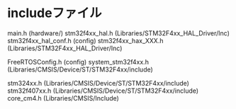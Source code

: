 # includeファイル

main.h (hardware/)
  stm32f4xx_hal.h (Libraries/STM32F4xx_HAL_Driver/Inc)
    stm32f4xx_hal_conf.h (config)
      stm32f4xx_hax_XXX.h (Libraries/STM32F4xx_HAL_Driver/Inc)

FreeRTOSConfig.h (config)
  system_stm32f4xx.h (Libraries/CMSIS/Device/ST/STM32F4xx/include)

stm324xx.h (Libraries/CMSIS/Device/ST/STM32F4xx/include)
  stm32f407xx.h (Libraries/CMSIS/Device/ST/STM32F4xx/include)
    core_cm4.h (Libraries/CMSIS/Include)
